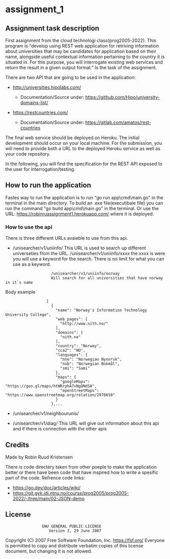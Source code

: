 # assignment_1
## Assignment task description
First assignment from the cloud technologi class(prog2005-2022).
This program is "develop using REST web application for retriving information about universities that may be candidates for application based on their name, alongside useful contextual information pertaining to the country it is situated in. For this purpose, you will interrogate existing web services and return the result in a given output format." Is the task of the assignment. 

There are two API that are going to be used in the application:

- http://universities.hipolabs.com/
  - Documentation/Source under: https://github.com/Hipo/university-domains-list/

- https://restcountries.com/
  - Documentation/Source under: https://gitlab.com/amatos/rest-countries

The final web service should be deployed on Heroku. The initial development should occur on your local machine. For the submission, you will need to provide both a URL to the deployed Heroku service as well as your code repository.

In the following, you will find the specification for the REST API exposed to the user for interrogation/testing.

## How to run the application
Fastes way to run the application is to run "go run app\cmd\main.go" in the terminal in the main directory.
To build an .exe file(executibale file) you can run the command "go build app\cmd\main.go" in the terminal.
Or use the URL: https://robinruassignment1.herokuapp.com/ where it is deployed. 

### How to use the api
There is three different URLs avaieble to use from this api.

- /unisearcher/v1/uniinfo/
  This URL is used to search up different universeties from the URL. /unisearcher/v1/uniinfo/xxxx the xxxx is were you will use a keyword for the search. There is no limit for what you can use as a keyword.
```
                    /unisearcher/v1/uniinfo/norway
                    Will search for all universities that have norway in it`s name
```
Body example
```
                  [
                    {
                      "name": "Norway's Information Technology University College",
                      "web_pages": [
                        "http://www.nith.no/"
                      ],
                      "domains": [
                        "nith.no"
                      ],
                      "country": "Norway",
                      "cca2": "NO",
                      "languages": {
                        "nno": "Norwegian Nynorsk",
                        "nob": "Norwegian Bokmål",
                        "smi": "Sami"
                      },
                      "maps": {
                        "googleMaps": "https://goo.gl/maps/htWRrphA7vNgQNdSA",
                        "openStreetMaps": "https://www.openstreetmap.org/relation/2978650"
                      }
                    },...            
```                    
                      

- /unisearcher/v1/neighbourunis/

- /unisearcher/v1/diag/
  This URL will give out information about this api and if there is connection with the other apis

## Credits
Made by Robin Ruud Kristensen

There is code directery taken from other poeple to make the application better or there have been code that have inspired how to write a spesific part of the code.
Refrence code links:
- https://go.dev/doc/articles/wiki/
- https://git.gvk.idi.ntnu.no/course/prog2005/prog2005-2022/-/tree/main/02-JSON-demo

## License
                    GNU GENERAL PUBLIC LICENSE
                       Version 3, 29 June 2007

 Copyright (C) 2007 Free Software Foundation, Inc. <https://fsf.org/>
 Everyone is permitted to copy and distribute verbatim copies
 of this license document, but changing it is not allowed.
